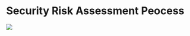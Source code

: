 # Security Risk Assessment Peocess
<img src="https://firebasestorage.googleapis.com/v0/b/hinh-6eaf7.appspot.com/o/risk.png?alt=media&token=fe24f489-7904-490d-8a40-765a5af71ca0">
